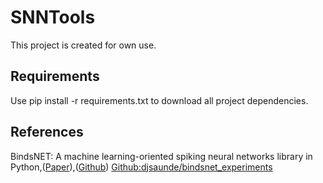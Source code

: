 # SNNTools
This project is created for own use.

## Requirements
Use pip install -r requirements.txt to download all project dependencies.

## References
BindsNET: A machine learning-oriented spiking neural networks library in Python,([Paper](https://arxiv.org/abs/1806.01423)),([Github](https://github.com/Hananel-Hazan/bindsnet))
[Github:djsaunde/bindsnet_experiments](https://github.com/djsaunde/bindsnet_experiments)
